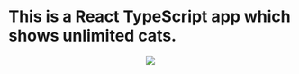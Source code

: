 # This is a React TypeScript app which shows unlimited cats.
 
 
<p align="center">
 <a href="#">
<img src="https://i.ibb.co/JrFMcJt/ReadME.png">
</a>
</p>
